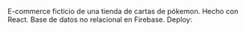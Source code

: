 E-commerce ficticio de una tienda de cartas de pókemon. Hecho con React. Base de datos no relacional en Firebase.
Deploy: 
